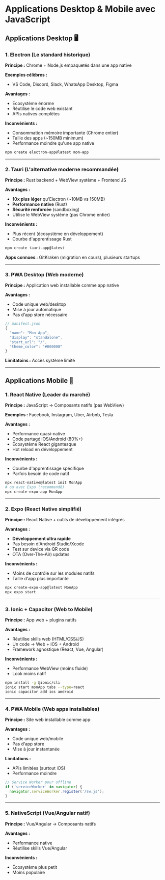# Applications Desktop & Mobile avec JavaScript

## Applications Desktop 🖥️

### 1. Electron (Le standard historique)

**Principe :** Chrome + Node.js empaquetés dans une app native

**Exemples célèbres :**

- VS Code, Discord, Slack, WhatsApp Desktop, Figma

**Avantages :**

- Écosystème énorme
- Réutilise le code web existant
- APIs natives complètes

**Inconvénients :**

- Consommation mémoire importante (Chrome entier)
- Taille des apps (~150MB minimum)
- Performance moindre qu'une app native

```bash
npm create electron-app@latest mon-app
```

---

### 2. Tauri (L'alternative moderne recommandée)

**Principe :** Rust backend + WebView système + Frontend JS

**Avantages :**

- **10x plus léger** qu'Electron (~10MB vs 150MB)
- **Performance native** (Rust)
- **Sécurité renforcée** (sandboxing)
- Utilise le WebView système (pas Chrome entier)

**Inconvénients :**

- Plus récent (écosystème en développement)
- Courbe d'apprentissage Rust

```bash
npm create tauri-app@latest
```

**Apps connues :** GitKraken (migration en cours), plusieurs startups

---

### 3. PWA Desktop (Web moderne)

**Principe :** Application web installable comme app native

**Avantages :**

- Code unique web/desktop
- Mise à jour automatique
- Pas d'app store nécessaire

```javascript
// manifest.json
{
  "name": "Mon App",
  "display": "standalone",
  "start_url": "/",
  "theme_color": "#000000"
}
```

**Limitatoins :** Accès système limité

---

## Applications Mobile 📱

### 1. React Native (Leader du marché)

**Principe :** JavaScript → Composants natifs (pas WebView)

**Exemples :** Facebook, Instagram, Uber, Airbnb, Tesla

**Avantages :**

- Performance quasi-native
- Code partagé iOS/Android (80%+)
- Écosystème React gigantesque
- Hot reload en développement

**Inconvénients :**

- Courbe d'apprentissage spécifique
- Parfois besoin de code natif

```bash
npx react-native@latest init MonApp
# ou avec Expo (recommandé)
npx create-expo-app MonApp
```

---

### 2. Expo (React Native simplifié)

**Principe :** React Native + outils de développement intégrés

**Avantages :**

- **Développement ultra rapide**
- Pas besoin d'Android Studio/Xcode
- Test sur device via QR code
- OTA (Over-The-Air) updates

**Inconvénients :**

- Moins de contrôle sur les modules natifs
- Taille d'app plus importante

```bash
npx create-expo-app@latest MonApp
npx expo start
```

---

### 3. Ionic + Capacitor (Web to Mobile)

**Principe :** App web + plugins natifs

**Avantages :**

- Réutilise skills web (HTML/CSS/JS)
- Un code → Web + iOS + Android
- Framework agnostique (React, Vue, Angular)

**Inconvénients :**

- Performance WebView (moins fluide)
- Look moins natif

```bash
npm install -g @ionic/cli
ionic start monApp tabs --type=react
ionic capacitor add ios android
```

---

### 4. PWA Mobile (Web apps installables)

**Principe :** Site web installable comme app

**Avantages :**

- Code unique web/mobile
- Pas d'app store
- Mise à jour instantanée

**Limitations :**

- APIs limitées (surtout iOS)
- Performance moindre

```javascript
// Service Worker pour offline
if ('serviceWorker' in navigator) {
  navigator.serviceWorker.register('/sw.js');
}
```

---

### 5. NativeScript (Vue/Angular natif)

**Principe :** Vue/Angular → Composants natifs

**Avantages :**

- Performance native
- Réutilise skills Vue/Angular

**Inconvénients :**

- Écosystème plus petit
- Moins populaire

